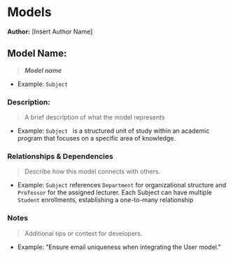 # Models
**Author:** [Insert Author Name]

## Model Name:      
> ___Model name___
- Example: `Subject`

### Description:
> A brief description of what the model represents
- Example: `Subject ` is a structured unit of study within an academic program that focuses on a specific area of knowledge.

### Relationships & Dependencies
> Describe how this model connects with others.
- Example: `Subject`  references `Department` for organizational structure and `Professor` for the assigned lecturer. Each Subject can have multiple `Student` enrollments, establishing a one-to-many relationship

### Notes
> Additional tips or context for developers.
- Example: "Ensure email uniqueness when integrating the User model."
